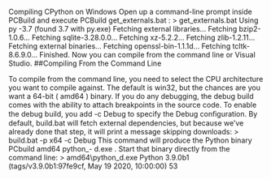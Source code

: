 Compiling CPython on Windows Open up a command-line prompt inside  PCBuild  and execute  PCBuild get_externals.bat : > get_externals.bat Using py -3.7 (found 3.7 with py.exe) Fetching external libraries... Fetching bzip2-1.0.6... Fetching sqlite-3.28.0.0... Fetching xz-5.2.2... Fetching zlib-1.2.11... Fetching external binaries... Fetching openssl-bin-1.1.1d... Fetching tcltk-8.6.9.0... Finished. Now you can compile from the command line or Visual Studio. 
##Compiling From the Command Line 

 To compile from the command line, you need to select the CPU architecture you want to compile against. The default is win32, but the chances are you want a 64-bit ( amd64 ) binary. If you do any debugging, the debug build comes with the ability to attach breakpoints in the source code. To enable the debug build, you add  -c Debug  to specify the Debug conﬁguration. By default,  build.bat  will fetch external dependencies, but because we’ve already done that step, it will print a message skipping downloads: > build.bat -p x64 -c Debug This command will produce the Python binary  PCbuild amd64 python_- d.exe . Start that binary directly from the command line: > amd64\python_d.exe Python 3.9.0b1 (tags/v3.9.0b1:97fe9cf, May 19 2020, 10:00:00) 53